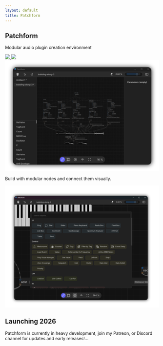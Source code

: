 ```yaml
---
layout: default
title: Patchform
---
```


<section class="hero">
  <div class="hero-text">
    <h1>Patchform</h1>
    <p>Modular audio plugin creation environment</p>
    <div class="buttons">
      <a href="https://discord.gg/FgMyB9KU9H">
        <img src="https://img.shields.io/badge/Discord-5865F2?style=for-the-badge&logo=discord&logoColor=white">
      </a>
      <a href="https://www.patreon.com/alexmitchellmus">
        <img src="https://img.shields.io/badge/Patreon-F96854?style=for-the-badge&logo=patreon&logoColor=white">
      </a>
    </div>
  </div>
    <img src="assets/img/hero.png" alt="Hero" class="hero-img">
</section>

<section class="about-objects">
  <div class="content">
    <div class="text">
      <p>Build with modular nodes and connect them visually.</p>
    </div>
    <div class="image">
      <img src="assets/img/objects.png" alt="Objects screenshot">
    </div>
  </div>
</section>

<section id="features">
  <h2>Launching 2026</h2>
  <p>Patchform is currently in heavy development, join my Patreon, or Discord channel for updates and early releases!…</p>
</section>
